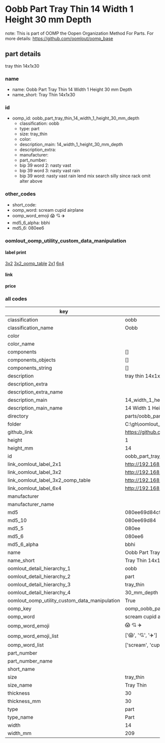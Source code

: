 # Oobb Part Tray Thin 14 Width 1 Height 30 mm Depth  

note: This is part of OOMP the Oopen Organization Method For Parts. For more details: https://github.com/oomlout/oomp_base

##  part details
  



tray thin 14x1x30



### name
* name: Oobb Part Tray Thin 14 Width 1 Height 30 mm Depth
* name_short: Tray Thin 14x1x30 
### id
* oomp_id: oobb_part_tray_thin_14_width_1_height_30_mm_depth
  * classification: oobb
  * type: part
  * size: tray_thin
  * color: 
  * description_main: 14_width_1_height_30_mm_depth
  * description_extra: 
  * manufacturer: 
  * part_number: 
  * bip 39 word 2: nasty vast
  * bip 39 word 3: nasty vast rain
  * bip 39 word: nasty vast rain lend mix search silly since rack omit alter above

### other_codes
* short_code: 
* oomp_word: scream cupid airplane
* oomp_word_emoji :scream: :cupid: :airplane:
* md5_6_alpha: bbhi
* md5_6: 080ee6






### oomlout_oomp_utility_custom_data_manipulation
#### label print
[3x2](http://192.168.1.245:1112/?label=oomp%20bbhi)
[3x2_oomp_table](http://192.168.1.108:1112/?label=oomp%20bbhi)
[2x1](http://192.168.1.242:1112/?label=oomp%20bbhi)
[6x4](http://192.168.1.55:1112/?label=oomp%20bbhi)    

#### link

                              

#### price







### all codes 
| key | value |  
| --- | --- |  
| classification | oobb |  
| classification_name | Oobb |  
| color |  |  
| color_name |  |  
| components | [] |  
| components_objects | [] |  
| components_string | [] |  
| description | tray thin 14x1x30 |  
| description_extra |  |  
| description_extra_name |  |  
| description_main | 14_width_1_height_30_mm_depth |  
| description_main_name | 14 Width 1 Height 30 mm Depth |  
| directory | parts/oobb_part_tray_thin_14_width_1_height_30_mm_depth |  
| folder | C:\gh\oomlout_oobb_version_4_generated_parts\things\oobb_part_tray_thin_14_width_1_height_30_mm_depth |  
| github_link | https://github.com/oomlout/oomlout_oomp_part_src/tree/main/parts/oobb_part_tray_thin_14_width_1_height_30_mm_depth |  
| height | 1 |  
| height_mm | 14 |  
| id | oobb_part_tray_thin_14_width_1_height_30_mm_depth |  
| link_oomlout_label_2x1 | http://192.168.1.242:1112/?label=oomp%20bbhi |  
| link_oomlout_label_3x2 | http://192.168.1.245:1112/?label=oomp%20bbhi |  
| link_oomlout_label_3x2_oomp_table | http://192.168.1.108:1112/?label=oomp%20bbhi |  
| link_oomlout_label_6x4 | http://192.168.1.55:1112/?label=oomp%20bbhi |  
| manufacturer |  |  
| manufacturer_name |  |  
| md5 | 080ee69d84c93917084707ff623c6c99 |  
| md5_10 | 080ee69d84 |  
| md5_5 | 080ee |  
| md5_6 | 080ee6 |  
| md5_6_alpha | bbhi |  
| name | Oobb Part Tray Thin 14 Width 1 Height 30 mm Depth |  
| name_short | Tray Thin 14x1x30  |  
| oomlout_detail_hierarchy_1 | oobb |  
| oomlout_detail_hierarchy_2 | part |  
| oomlout_detail_hierarchy_3 | tray_thin |  
| oomlout_detail_hierarchy_4 | 30_mm_depth |  
| oomlout_oomp_utility_custom_data_manipulation | True |  
| oomp_key | oomp_oobb_part_tray_thin_14_width_1_height_30_mm_depth |  
| oomp_word | scream cupid airplane |  
| oomp_word_emoji | :scream: :cupid: :airplane: |  
| oomp_word_emoji_list | [':scream:', ':cupid:', ':airplane:'] |  
| oomp_word_list | ['scream', 'cupid', 'airplane'] |  
| part_number |  |  
| part_number_name |  |  
| short_name |  |  
| size | tray_thin |  
| size_name | Tray Thin |  
| thickness | 30 |  
| thickness_mm | 30 |  
| type | part |  
| type_name | Part |  
| width | 14 |  
| width_mm | 209 |  
